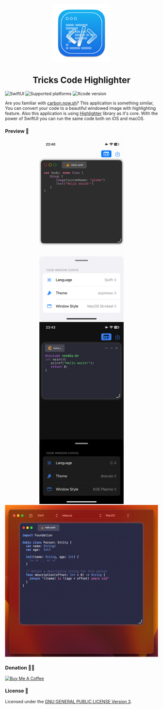 <p align="center">
  <img src="TricksHighlighter/Resources/Assets.xcassets/AppIcon.appiconset/512x512@2x.png" height="192">
  <h1 align="center">Tricks Code Highlighter</h1>
</p>

![SwiftUI](https://img.shields.io/badge/SwiftUI-black?logo=swift)
![Supported platforms](https://img.shields.io/badge/Platforms-iOS%2015.0+%20|%20macOS%2012.0-white?logo=apple)
![Xcode version](https://img.shields.io/badge/Xcode%2013+-black?logo=xcode)

Are you familiar with [carbon.now.sh](https://carbon.now.sh)? This application is something similar, You can convert your code to a beautiful windowed image with highlighting feature. Also this application is using [Highlighter](https://github.com/Rminsh/highlighter) library as it's core. With the power of SwiftUI you can run the same code both on iOS and macOS.

### Preview 🌠
<p align="center">
<img src="Preview/preview_ios_1.png" height="600"/>
<img src="Preview/preview_ios_2.png" height="600"/>
<img src="Preview/preview_mac.png" height="500"/>

### Donation ✌🏻

<a href="https://www.buymeacoffee.com/shalchian" target="_blank">
    <img src="https://cdn.buymeacoffee.com/buttons/v2/default-yellow.png" alt="Buy Me A Coffee" height="48" width="173">
</a>

### License 📝

Licensed under the [GNU GENERAL PUBLIC LICENSE Version 3](./LICENSE.md).
